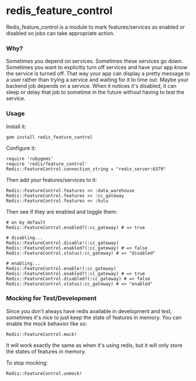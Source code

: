 redis_feature_control
=====================

Redis_feature_control is a module to mark features/services as enabled or disabled
so jobs can take appropriate action.


### Why?

Sometimes you depend on services.  Sometimes these services go down.  Sometimes
you want to explicitly turn off services and have your app know the service is
turned off.  That way your app can display a pretty message to a user
rather than trying a service and waiting for it to time out.  Maybe your backend
job depends on a service.  When it notices it's disabled, it can sleep or delay
that job to sometime in the future without having to test the service.



### Usage

Install it:

    gem install redis_feature_control

Configure it:

    require 'rubygems'
    require 'redis/feature_control'
    Redis::FeatureControl.connection_string = "redis_server:6379"

Then add your features/services to it:

    Redis::FeatureControl.features << :data_warehouse
    Redis::FeatureControl.features << :cc_gateway
    Redis::FeatureControl.features << :hulu

Then see if they are enabled and toggle them:

    # on by default
    Redis::FeatureControl.enabled?(:cc_gateway) # => true

    # disabling...
    Redis::FeatureControl.disable!(:cc_gateway)
    Redis::FeatureControl.enabled?(:cc_gateway) # => false
    Redis::FeatureControl.status(:cc_gateway) # => "disabled"

    # enabling...
    Redis::FeatureControl.enable!(:cc_gateway)
    Redis::FeatureControl.enabled?(:cc_gateway) # => true
    Redis::FeatureControl.disabled?(:cc_gateway) # => false
    Redis::FeatureControl.status(:cc_gateway) # => "enabled"

### Mocking for Test/Development

Since you don't always have redis available in development and test, sometimes
it's nice to just keep the state of features in memory.  You can enable the mock
behavior like so:

    Redis::FeatureControl.mock!

It will work exactly the same as when it's using redis, but it will only store
the states of features in memory.

To stop mocking:

    Redis::FeatureControl.unmock!

